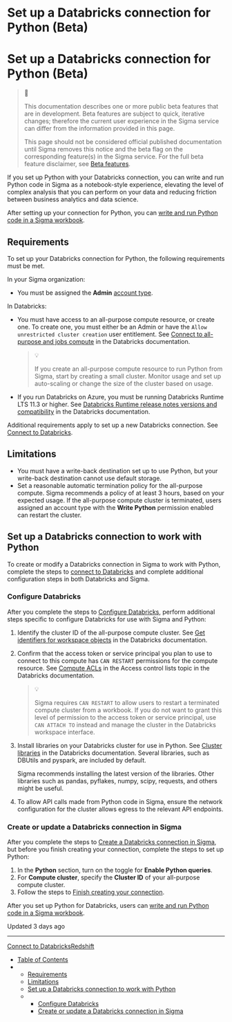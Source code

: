 # Set up a Databricks connection for Python (Beta)

# Set up a Databricks connection for Python (Beta)

> 🚩
>
> This documentation describes one or more public beta features that are in development. Beta features are subject to quick, iterative changes; therefore the current user experience in the Sigma service can differ from the information provided in this page.
>
> This page should not be considered official published documentation until Sigma removes this notice and the beta flag on the corresponding feature(s) in the Sigma service. For the full beta feature disclaimer, see [Beta features](/docs/sigma-product-releases#beta-features).

If you set up Python with your Databricks connection, you can write and run Python code in Sigma as a notebook-style experience, elevating the level of complex analysis that you can perform on your data and reducing friction between business analytics and data science.

After setting up your connection for Python, you can [write and run Python code in a Sigma workbook](/docs/write-and-run-python-code).

## Requirements

To set up your Databricks connection for Python, the following requirements must be met.

In your Sigma organization:

* You must be assigned the **Admin** [account type](/docs/user-account-types).

In Databricks:

* You must have access to an all-purpose compute resource, or create one. To create one, you must either be an Admin or have the `Allow unrestricted cluster creation` user entitlement. See [Connect to all-purpose and jobs compute](https://docs.databricks.com/aws/en/compute/use-compute) in the Databricks documentation.

  > 💡
  >
  > If you create an all-purpose compute resource to run Python from Sigma, start by creating a small cluster. Monitor usage and set up auto-scaling or change the size of the cluster based on usage.
* If you run Databricks on Azure, you must be running Databricks Runtime LTS 11.3 or higher. See [Databricks Runtime release notes versions and compatibility](https://learn.microsoft.com/en-us/azure/databricks/release-notes/runtime/) in the Databricks documentation.

Additional requirements apply to set up a new Databricks connection. See [Connect to Databricks](/docs/connect-to-databricks).

## Limitations

* You must have a write-back destination set up to use Python, but your write-back destination cannot use default storage.
* Set a reasonable automatic termination policy for the all-purpose compute. Sigma recommends a policy of at least 3 hours, based on your expected usage. If the all-purpose compute cluster is terminated, users assigned an account type with the **Write Python** permission enabled can restart the cluster.

## Set up a Databricks connection to work with Python

To create or modify a Databricks connection in Sigma to work with Python, complete the steps to [connect to Databricks](/docs/connect-to-databricks) and complete additional configuration steps in both Databricks and Sigma.

### Configure Databricks

After you complete the steps to [Configure Databricks](/docs/connect-to-databricks#configure-databricks), perform additional steps specific to configure Databricks for use with Sigma and Python:

1. Identify the cluster ID of the all-purpose compute cluster. See [Get identifiers for workspace objects](https://docs.databricks.com/aws/en/workspace/workspace-details#cluster-url-and-id) in the Databricks documentation.
2. Confirm that the access token or service principal you plan to use to connect to this compute has `CAN RESTART` permissions for the compute resource. See [Compute ACLs](https://docs.databricks.com/aws/en/security/auth/access-control/#compute-acls) in the Access control lists topic in the Databricks documentation.

   > 💡
   >
   > Sigma requires `CAN RESTART` to allow users to restart a terminated compute cluster from a workbook. If you do not want to grant this level of permission to the access token or service principal, use `CAN ATTACH TO` instead and manage the cluster in the Databricks workspace interface.
3. Install libraries on your Databricks cluster for use in Python. See [Cluster libraries](https://docs.databricks.com/aws/en/libraries/cluster-libraries) in the Databricks documentation. Several libraries, such as DBUtils and pyspark, are included by default.

   Sigma recommends installing the latest version of the libraries. Other libraries such as pandas, pyflakes, numpy, scipy, requests, and others might be useful.
4. To allow API calls made from Python code in Sigma, ensure the network configuration for the cluster allows egress to the relevant API endpoints.

### Create or update a Databricks connection in Sigma

After you complete the steps to [Create a Databricks connection in Sigma](/docs/connect-to-databricks#create-a-databricks-connection-in-sigma), but before you finish creating your connection, complete the steps to set up Python:

1. In the **Python** section, turn on the toggle for **Enable Python queries**.
2. For **Compute cluster**, specify the **Cluster ID** of your all-purpose compute cluster.
3. Follow the steps to [Finish creating your connection](/docs/connect-to-databricks#finish-creating-your-connection).

After you set up Python for Databricks, users can [write and run Python code in a Sigma workbook](/docs/write-and-run-python-code).

Updated 3 days ago

---

[Connect to Databricks](/docs/connect-to-databricks)[Redshift](/docs/redshift)

* [Table of Contents](#)
* + [Requirements](#requirements)
  + [Limitations](#limitations)
  + [Set up a Databricks connection to work with Python](#set-up-a-databricks-connection-to-work-with-python)
  + - [Configure Databricks](#configure-databricks)
    - [Create or update a Databricks connection in Sigma](#create-or-update-a-databricks-connection-in-sigma)